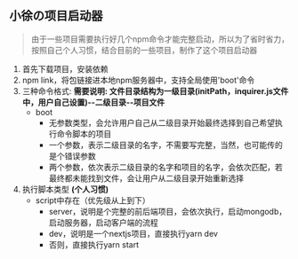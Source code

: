 ## 小徐の项目启动器
> 由于一些项目需要执行好几个npm命令才能完整启动，所以为了省时省力，按照自己个人习惯，结合目前的一些项目，制作了这个项目启动器

1. 首先下载项目，安装依赖
2. npm link，将包链接进本地npm服务器中，支持全局使用'boot'命令
3. 三种命令格式: 
    **需要说明: 文件目录结构为一级目录(initPath，inquirer.js文件中，用户自己设置)--二级目录--项目文件**
    + boot
        - 无参数类型，会允许用户自己从二级目录开始最终选择到自己希望执行命令脚本的项目
        - 一个参数，表示二级目录的名字，不需要写完整，当然，也可能传的是个错误参数
        - 两个参数，依次表示二级目录的名字和项目的名字，会依次匹配，若最终都未能找到文件，会让用户从二级目录开始重新选择
4. 执行脚本类型
    **(个人习惯)**
    + script中存在（优先级从上到下）
        - server，说明是个完整的前后端项目，会依次执行，启动mongodb，启动服务器，启动客户端的流程
        - dev，说明是一个nextjs项目，直接执行yarn dev
        - 否则，直接执行yarn start